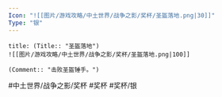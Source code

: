 ```yaml
---
Icon: "![[图片/游戏攻略/中土世界/战争之影/奖杯/圣盔落地.png|30]]"
Type: "银"
---
```

```ad-common-silver-trophy
title: (Title:: "圣盔落地")
![[图片/游戏攻略/中土世界/战争之影/奖杯/圣盔落地.png|100]]

(Comment:: "击败圣盔锤手。")
```

#中土世界/战争之影/奖杯 #奖杯 #奖杯/银
